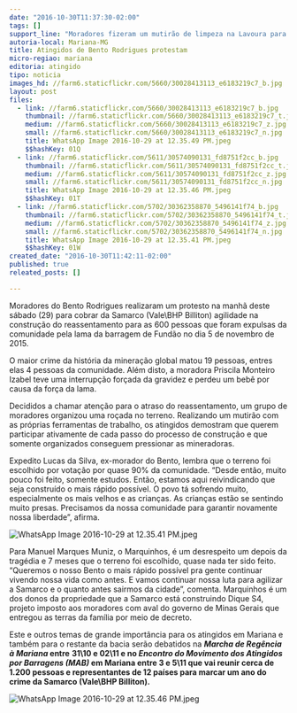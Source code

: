 ```yaml
---
date: "2016-10-30T11:37:30-02:00"
tags: []
support_line: "Moradores fizeram um mutirão de limpeza na Lavoura para reivindicar mais agilidade da Samarco na construção do reassentamento. Sete meses após escolher terreno, quase nada foi feito para resolver  problema da moradia definitiva das famílias"
autoria-local: Mariana-MG
title: Atingidos de Bento Rodrigues protestam                                                  contra demora de reassentamento
micro-regiao: mariana
editoria: atingido
tipo: noticia
images_hd: //farm6.staticflickr.com/5660/30028413113_e6183219c7_b.jpg
layout: post
files:
  - link: //farm6.staticflickr.com/5660/30028413113_e6183219c7_b.jpg
    thumbnail: //farm6.staticflickr.com/5660/30028413113_e6183219c7_t.jpg
    medium: //farm6.staticflickr.com/5660/30028413113_e6183219c7_z.jpg
    small: //farm6.staticflickr.com/5660/30028413113_e6183219c7_n.jpg
    title: WhatsApp Image 2016-10-29 at 12.35.49 PM.jpeg
    $$hashKey: 01Q
  - link: //farm6.staticflickr.com/5611/30574090131_fd8751f2cc_b.jpg
    thumbnail: //farm6.staticflickr.com/5611/30574090131_fd8751f2cc_t.jpg
    medium: //farm6.staticflickr.com/5611/30574090131_fd8751f2cc_z.jpg
    small: //farm6.staticflickr.com/5611/30574090131_fd8751f2cc_n.jpg
    title: WhatsApp Image 2016-10-29 at 12.35.46 PM.jpeg
    $$hashKey: 01T
  - link: //farm6.staticflickr.com/5702/30362358870_5496141f74_b.jpg
    thumbnail: //farm6.staticflickr.com/5702/30362358870_5496141f74_t.jpg
    medium: //farm6.staticflickr.com/5702/30362358870_5496141f74_z.jpg
    small: //farm6.staticflickr.com/5702/30362358870_5496141f74_n.jpg
    title: WhatsApp Image 2016-10-29 at 12.35.41 PM.jpeg
    $$hashKey: 01W
created_date: "2016-10-30T11:42:11-02:00"
published: true
releated_posts: []

---
```

<p>Moradores do Bento Rodrigues realizaram um protesto na manh&atilde; deste s&aacute;bado (29) para cobrar da Samarco (Vale\BHP Billiton) agilidade na constru&ccedil;&atilde;o do reassentamento para as 600 pessoas que foram expulsas da comunidade pela lama da barragem de Fund&atilde;o no dia 5 de novembro de 2015.</p>

<p>O maior crime da hist&oacute;ria da minera&ccedil;&atilde;o global matou 19 pessoas, entres elas 4 pessoas da comunidade. Al&eacute;m disto, a moradora Priscila Monteiro Izabel teve uma interrup&ccedil;&atilde;o for&ccedil;ada da gravidez e perdeu um beb&ecirc; por causa da for&ccedil;a da lama.</p>

<p>Decididos a chamar aten&ccedil;&atilde;o para o atraso do reassentamento, um grupo de moradores organizou uma ro&ccedil;ada no terreno. Realizando um mutir&atilde;o com as pr&oacute;prias ferramentas de trabalho, os atingidos demostram que querem participar ativamente de cada passo do processo de constru&ccedil;&atilde;o e que somente organizados conseguem pressionar as mineradoras.</p>

<p>Expedito Lucas da Silva, ex-morador do Bento, lembra que o terreno foi escolhido por vota&ccedil;&atilde;o por quase 90% da comunidade. &ldquo;Desde ent&atilde;o, muito pouco foi feito, somente estudos. Ent&atilde;o, estamos aqui reivindicando que seja constru&iacute;do o mais r&aacute;pido poss&iacute;vel. O povo t&aacute; sofrendo muito, especialmente os mais velhos e as crian&ccedil;as. As crian&ccedil;as est&atilde;o se sentindo muito presas. Precisamos da nossa comunidade para garantir novamente nossa liberdade&rdquo;, afirma.</p>

<p><img alt="WhatsApp Image 2016-10-29 at 12.35.41 PM.jpeg" src="//farm6.staticflickr.com/5702/30362358870_5496141f74_b.jpg" /></p>

<p>Para Manuel Marques Muniz, o Marquinhos, &eacute; um desrespeito um depois da trag&eacute;dia e 7 meses que o terreno foi escolhido, quase nada ter sido feito. &ldquo;Queremos o nosso Bento o mais r&aacute;pido poss&iacute;vel pra gente continuar vivendo nossa vida como antes. E vamos continuar nossa luta para agilizar a Samarco e o quanto antes sairmos da cidade&rdquo;, comenta. Marquinhos &eacute; um dos donos da propriedade que a Samarco est&aacute; construindo Dique S4, projeto imposto aos moradores com aval do governo de Minas Gerais que entregou as terras da fam&iacute;lia por meio de decreto.</p>

<p>Este e outros temas de grande import&acirc;ncia para os atingidos em Mariana e tamb&eacute;m para o restante da bacia ser&atilde;o debatidos na <strong><em>Marcha de Reg&ecirc;ncia &agrave; Mariana </em></strong><strong>entre</strong> <strong>31\10 e 02\11<a name="_GoBack"></a> e no</strong><strong> <em>Encontro do Movimento dos Atingidos por Barragens (MAB)</em> em Mariana </strong><strong>entre 3 e 5\11 que vai reunir cerca de 1.200 pessoas e representantes de 12 pa&iacute;ses para marcar um ano do crime da Samarco (Vale\BHP Billiton).</strong></p>

<p><img alt="WhatsApp Image 2016-10-29 at 12.35.46 PM.jpeg" src="//farm6.staticflickr.com/5611/30574090131_fd8751f2cc_b.jpg" /></p>
